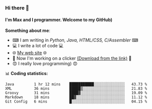 ### Hi there 👋
#### I'm Max and I programmer. Welcome to my GitHub)

**Something about me**:
- ⌨ I am writing in _Python, Java, HTML/CSS, C/Assembler_ ⌨
- 💻 I write a lot of code 💻
- 🌐 [My web site](https://merive.herokuapp.com/) 🌐
- 🔘 Now I'm working on a clicker [(Download from the link)](https://merive.herokuapp.com/press1mtimes) 🔘
- 😍 I really love programming) 😍

📊 **Coding statistics:**
<!--START_SECTION:waka-->
```text
Java         1 hr 12 mins    ███████████░░░░░░░░░░░░░░   43.73 % 
XML          36 mins         █████▒░░░░░░░░░░░░░░░░░░░   21.83 % 
Groovy       31 mins         ████▓░░░░░░░░░░░░░░░░░░░░   19.09 % 
Markdown     18 mins         ██▓░░░░░░░░░░░░░░░░░░░░░░   11.12 % 
Git Config   6 mins          █░░░░░░░░░░░░░░░░░░░░░░░░   04.15 % 
```
<!--END_SECTION:waka-->
